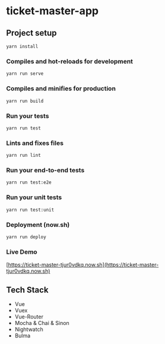 # ticket-master-app

## Project setup
```
yarn install
```

### Compiles and hot-reloads for development
```
yarn run serve
```

### Compiles and minifies for production
```
yarn run build
```

### Run your tests
```
yarn run test
```

### Lints and fixes files
```
yarn run lint
```

### Run your end-to-end tests
```
yarn run test:e2e
```

### Run your unit tests
```
yarn run test:unit
```

### Deployment (now.sh)
```
yarn run deploy
```

### Live Demo
[https://ticket-master-tjur0vdkq.now.sh](https://ticket-master-tjur0vdkq.now.sh)

## Tech Stack
- Vue
- Vuex
- Vue-Router
- Mocha & Chai & Sinon
- Nightwatch
- Bulma
